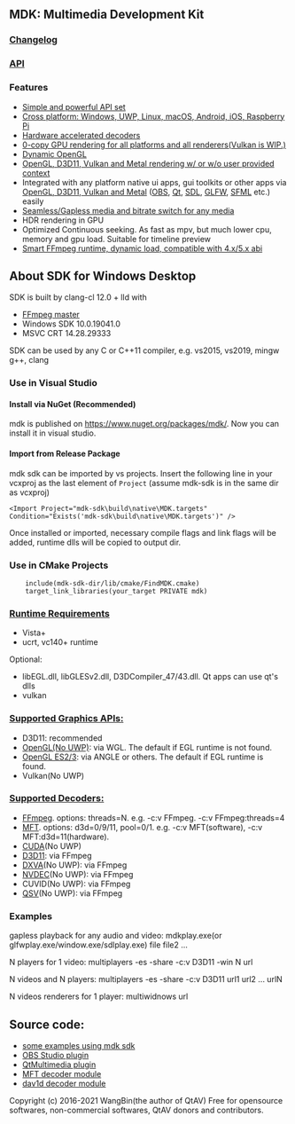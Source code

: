 ## MDK: Multimedia Development Kit

### [Changelog](https://github.com/wang-bin/mdk-sdk/blob/master/Changelog.md)
### [API](https://github.com/wang-bin/mdk-sdk/wiki/Player-APIs)


### Features
- [Simple and powerful API set](https://github.com/wang-bin/mdk-sdk/wiki/Player-APIs)
- [Cross platform: Windows, UWP, Linux, macOS, Android, iOS, Raspberry Pi](https://github.com/wang-bin/mdk-sdk/wiki/System-Requirements)
- [Hardware accelerated decoders](https://github.com/wang-bin/mdk-sdk/wiki/Decoders)
- [0-copy GPU rendering for all platforms and all renderers(Vulkan is WIP.)](https://github.com/wang-bin/mdk-sdk/wiki/Zero-Copy-Renderer)
- [Dynamic OpenGL](https://github.com/wang-bin/mdk-sdk/wiki/OpenGL-Support-Matrix)
- [OpenGL, D3D11, Vulkan and Metal rendering w/ or w/o user provided context](https://github.com/wang-bin/mdk-sdk/wiki/Render-API)
- Integrated with any platform native ui apps, gui toolkits or other apps via [OpenGL, D3D11, Vulkan and Metal](https://github.com/wang-bin/mdk-sdk/wiki/Render-API) ([OBS](https://github.com/wang-bin/obs-mdk), [Qt](https://github.com/wang-bin/mdk-examples/tree/master/Qt), [SDL](https://github.com/wang-bin/mdk-examples/tree/master/SDL), [GLFW](https://github.com/wang-bin/mdk-examples/tree/master/GLFW), [SFML](https://github.com/wang-bin/mdk-examples/tree/master/SFML) etc.) easily
- [Seamless/Gapless media and bitrate switch for any media](https://github.com/wang-bin/mdk-sdk/wiki/Player-APIs)
- HDR rendering in GPU
- Optimized Continuous seeking. As fast as mpv, but much lower cpu, memory and gpu load. Suitable for timeline preview
- [Smart FFmpeg runtime, dynamic load, compatible with 4.x/5.x abi](https://github.com/wang-bin/mdk-sdk/wiki/FFmpeg-Runtime)

## About SDK for Windows Desktop
SDK is built by clang-cl 12.0 + lld with
- [FFmpeg master](https://sourceforge.net/projects/avbuild/files/windows-desktop/ffmpeg-master-windows-desktop-clang-lite.tar.xz/download)
- Windows SDK 10.0.19041.0
- MSVC CRT 14.28.29333

SDK can be used by any C or C++11 compiler, e.g. vs2015, vs2019, mingw g++, clang

### Use in Visual Studio

#### Install via NuGet (Recommended)
mdk is published on https://www.nuget.org/packages/mdk/. Now you can install it in visual studio.

#### Import from Release Package
mdk sdk can be imported by vs projects. Insert the following line in your vcxproj as the last element of `Project` (assume mdk-sdk is in the same dir as vcxproj)

    <Import Project="mdk-sdk\build\native\MDK.targets" Condition="Exists('mdk-sdk\build\native\MDK.targets')" />


Once installed or imported, necessary compile flags and link flags will be added, runtime dlls will be copied to output dir.

### Use in CMake Projects
```
	include(mdk-sdk-dir/lib/cmake/FindMDK.cmake)
	target_link_libraries(your_target PRIVATE mdk)
```


### [Runtime Requirements](https://github.com/wang-bin/mdk-sdk/wiki/System-Requirements#windows-desktop)
- Vista+
- ucrt, vc140+ runtime

Optional:
- libEGL.dll, libGLESv2.dll, D3DCompiler_47/43.dll. Qt apps can use qt's dlls
- vulkan

### [Supported Graphics APIs:](https://github.com/wang-bin/mdk-sdk/wiki/Render-API)
- D3D11: recommended
- [OpenGL(No UWP)](https://github.com/wang-bin/mdk-sdk/wiki/OpenGL-Support-Matrix): via WGL. The default if EGL runtime is not found.
- [OpenGL ES2/3](https://github.com/wang-bin/mdk-sdk/wiki/OpenGL-Support-Matrix): via ANGLE or others. The default if EGL runtime is found.
- Vulkan(No UWP)

### [Supported Decoders:](https://github.com/wang-bin/mdk-sdk/wiki/Decoders)
- [FFmpeg](https://github.com/wang-bin/mdk-sdk/wiki/Decoders#ffmpeg). options: threads=N. e.g. -c:v FFmpeg. -c:v FFmpeg:threads=4
- [MFT](https://github.com/wang-bin/mdk-sdk/wiki/Decoders#mft). options: d3d=0/9/11, pool=0/1. e.g. -c:v MFT(software), -c:v MFT:d3d=11(hardware).
- [CUDA](https://github.com/wang-bin/mdk-sdk/wiki/Decoders#cuda)(No UWP)
- [D3D11](https://github.com/wang-bin/mdk-sdk/wiki/Decoders#d3d11): via FFmpeg
- [DXVA](https://github.com/wang-bin/mdk-sdk/wiki/Decoders#dxva)(No UWP): via FFmpeg
- [NVDEC](https://github.com/wang-bin/mdk-sdk/wiki/Decoders#nvdec)(No UWP): via FFmpeg
- CUVID(No UWP): via FFmpeg
- [QSV](https://github.com/wang-bin/mdk-sdk/wiki/Decoders#qsv)(No UWP): via FFmpeg

### Examples
gapless playback for any audio and video: mdkplay.exe(or glfwplay.exe/window.exe/sdlplay.exe) file file2 ...

N players for 1 video: multiplayers -es -share -c:v D3D11 -win N url

N videos and N players: multiplayers -es -share -c:v D3D11 url1 url2 ... urlN

N videos renderers for 1 player: multiwidnows url

## Source code:
- [some examples using mdk sdk](https://github.com/wang-bin/mdk-examples)
- [OBS Studio plugin](https://github.com/wang-bin/obs-mdk)
- [QtMultimedia plugin](https://github.com/wang-bin/qtmultimedia-plugins-mdk)
- [MFT decoder module](https://github.com/wang-bin/mdk-mft)
- [dav1d decoder module](https://github.com/wang-bin/mdk-dav1d)


Copyright (c) 2016-2021 WangBin(the author of QtAV) <wbsecg1 at gmail.com>
Free for opensource softwares, non-commercial softwares, QtAV donors and contributors.